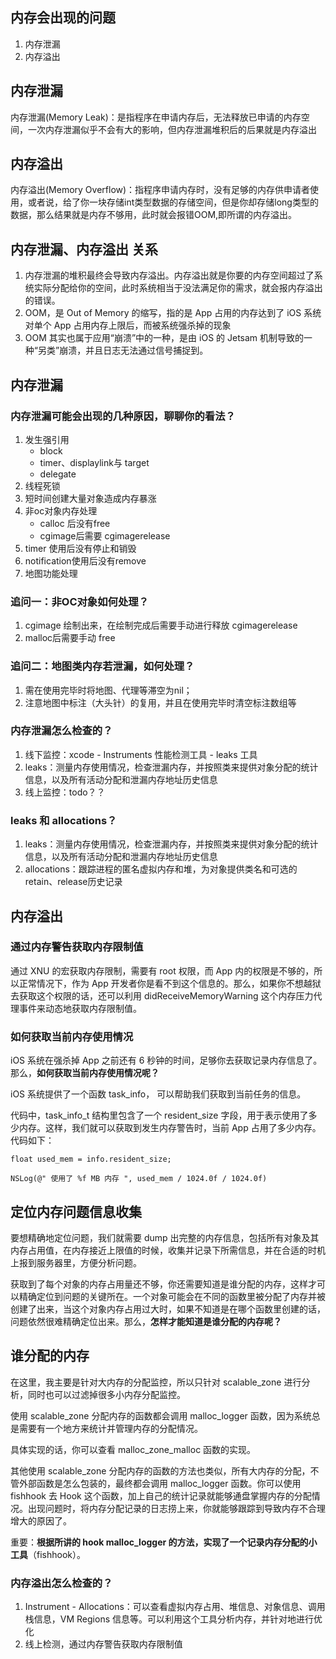 ## 内存会出现的问题

1. 内存泄漏
2. 内存溢出

## 内存泄漏

内存泄漏(Memory Leak)：是指程序在申请内存后，无法释放已申请的内存空间，一次内存泄漏似乎不会有大的影响，但内存泄漏堆积后的后果就是内存溢出

## 内存溢出

内存溢出(Memory Overflow)：指程序申请内存时，没有足够的内存供申请者使用，或者说，给了你一块存储int类型数据的存储空间，但是你却存储long类型的数据，那么结果就是内存不够用，此时就会报错OOM,即所谓的内存溢出。

## 内存泄漏、内存溢出 关系

1. 内存泄漏的堆积最终会导致内存溢出。内存溢出就是你要的内存空间超过了系统实际分配给你的空间，此时系统相当于没法满足你的需求，就会报内存溢出的错误。
2. OOM，是 Out of Memory 的缩写，指的是 App 占用的内存达到了 iOS 系统对单个 App 占用内存上限后，而被系统强杀掉的现象
3. OOM 其实也属于应用“崩溃”中的一种，是由 iOS 的 Jetsam 机制导致的一种“另类”崩溃，并且日志无法通过信号捕捉到。

## 内存泄漏

### 内存泄漏可能会出现的几种原因，聊聊你的看法？

1. 发生强引用
	- block
	- timer、displaylink与 target
	- delegate
2. 线程死锁
3. 短时间创建大量对象造成内存暴涨
4. 非oc对象内存处理
	- calloc 后没有free
	- cgimage后需要 cgimagerelease
5. timer 使用后没有停止和销毁
6. notification使用后没有remove
7. 地图功能处理

### 追问一：非OC对象如何处理？

1. cgimage 绘制出来，在绘制完成后需要手动进行释放 cgimagerelease
2. malloc后需要手动 free

### 追问二：地图类内存若泄漏，如何处理？

1. 需在使⽤完毕时将地图、代理等滞空为nil；
2. 注意地图中标注（⼤头针）的复⽤，并且在使⽤完毕时清空标注数组等

### 内存泄漏怎么检查的？

1. 线下监控：xcode - Instruments 性能检测工具 - leaks 工具
2. leaks：测量内存使用情况，检查泄漏内存，并按照类来提供对象分配的统计信息，以及所有活动分配和泄漏内存地址历史信息
3. 线上监控：todo？？

### leaks 和 allocations？
1. leaks：测量内存使用情况，检查泄漏内存，并按照类来提供对象分配的统计信息，以及所有活动分配和泄漏内存地址历史信息
2. allocations：跟踪进程的匿名虚拟内存和堆，为对象提供类名和可选的 retain、release历史记录

## 内存溢出

### 通过内存警告获取内存限制值

通过 XNU 的宏获取内存限制，需要有 root 权限，而 App 内的权限是不够的，所以正常情况下，作为 App 开发者你是看不到这个信息的。那么，如果你不想越狱去获取这个权限的话，还可以利用 didReceiveMemoryWarning 这个内存压力代理事件来动态地获取内存限制值。

### 如何获取当前内存使用情况

iOS 系统在强杀掉 App 之前还有 6 秒钟的时间，足够你去获取记录内存信息了。那么，**如何获取当前内存使用情况呢？**

iOS 系统提供了一个函数 task_info， 可以帮助我们获取到当前任务的信息。

代码中，task_info_t 结构里包含了一个 resident_size 字段，用于表示使用了多少内存。这样，我们就可以获取到发生内存警告时，当前 App 占用了多少内存。代码如下：

```
float used_mem = info.resident_size;

NSLog(@" 使用了 %f MB 内存 ", used_mem / 1024.0f / 1024.0f)
```

## 定位内存问题信息收集

要想精确地定位问题，我们就需要 dump 出完整的内存信息，包括所有对象及其内存占用值，在内存接近上限值的时候，收集并记录下所需信息，并在合适的时机上报到服务器里，方便分析问题。

获取到了每个对象的内存占用量还不够，你还需要知道是谁分配的内存，这样才可以精确定位到问题的关键所在。一个对象可能会在不同的函数里被分配了内存并被创建了出来，当这个对象内存占用过大时，如果不知道是在哪个函数里创建的话，问题依然很难精确定位出来。那么，**怎样才能知道是谁分配的内存呢？**

## 谁分配的内存

在这里，我主要是针对大内存的分配监控，所以只针对 scalable_zone 进行分析，同时也可以过滤掉很多小内存分配监控。

使用 scalable_zone 分配内存的函数都会调用 malloc_logger 函数，因为系统总是需要有一个地方来统计并管理内存的分配情况。

具体实现的话，你可以查看 malloc_zone_malloc 函数的实现。

其他使用 scalable_zone 分配内存的函数的方法也类似，所有大内存的分配，不管外部函数是怎么包装的，最终都会调用 malloc_logger 函数。你可以使用 fishhook 去 Hook 这个函数，加上自己的统计记录就能够通盘掌握内存的分配情况。出现问题时，将内存分配记录的日志捞上来，你就能够跟踪到导致内存不合理增大的原因了。

重要：**根据所讲的 hook malloc_logger 的方法，实现了一个记录内存分配的小工具**（fishhook）。

### 内存溢出怎么检查的？

1. Instrument - Allocations：可以查看虚拟内存占用、堆信息、对象信息、调用栈信息，VM Regions 信息等。可以利用这个工具分析内存，并针对地进行优化
2. 线上检测，通过内存警告获取内存限制值